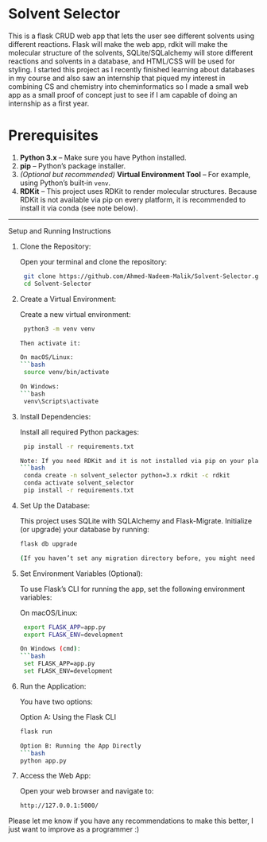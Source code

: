 # Solvent Selector

This is a flask CRUD web app that lets the user see different solvents using different reactions. Flask will make the web app, rdkit will make the molecular structure of the solvents, SQLite/SQLalchemy will store different reactions and solvents in a database, and HTML/CSS will be used for styling. I started this project as I recently finished learning about databases in my course and also saw an internship that piqued my interest in combining CS and chemistry into cheminformatics so I made a small web app as a small proof of concept just to see if I am capable of doing an internship as a first year.
# Prerequisites

1. **Python 3.x** – Make sure you have Python installed.
2. **pip** – Python’s package installer.
3. *(Optional but recommended)* **Virtual Environment Tool** – For example, using Python’s built‑in `venv`.
4. **RDKit** – This project uses RDKit to render molecular structures. Because RDKit is not available via pip on every platform, it is recommended to install it via conda (see note below).

---
Setup and Running Instructions

1. Clone the Repository:

   Open your terminal and clone the repository:
      ```bash
       git clone https://github.com/Ahmed-Nadeem-Malik/Solvent-Selector.git
       cd Solvent-Selector

2. Create a Virtual Environment:

   Create a new virtual environment:
      ```bash
       python3 -m venv venv
   
   Then activate it:
   
   On macOS/Linux:
      ```bash
       source venv/bin/activate
   
   On Windows:
      ```bash
       venv\Scripts\activate

3. Install Dependencies:
   
   Install all required Python packages:
      ```bash
       pip install -r requirements.txt
   
   Note: If you need RDKit and it is not installed via pip on your platform, it is recommended to use Conda. For example:
      ```bash
       conda create -n solvent_selector python=3.x rdkit -c rdkit
       conda activate solvent_selector
       pip install -r requirements.txt

4. Set Up the Database:
   
   This project uses SQLite with SQLAlchemy and Flask-Migrate. Initialize (or upgrade) your database by running:
      ```bash
     flask db upgrade
   
   (If you haven’t set any migration directory before, you might need to initialize it first with flask db init—however, the repository already contains a migrations folder.)

5. Set Environment Variables (Optional):

   To use Flask’s CLI for running the app, set the following environment variables:
   
   On macOS/Linux:
      ```bash
       export FLASK_APP=app.py
       export FLASK_ENV=development
   
   On Windows (cmd):
      ```bash
       set FLASK_APP=app.py
       set FLASK_ENV=development

6. Run the Application:
   
   You have two options:
   
   Option A: Using the Flask CLI
      ```bash
     flask run
   
   Option B: Running the App Directly
      ```bash
     python app.py

7. Access the Web App:

   Open your web browser and navigate to:
      ```bash
    http://127.0.0.1:5000/


Please let me know if you have any recommendations to make this better, I just want to improve as a programmer :)
